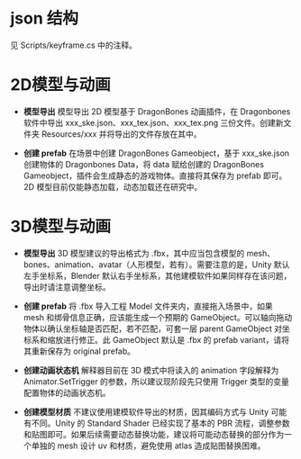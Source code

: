 # json 结构
见 Scripts/keyframe.cs 中的注释。

# 2D模型与动画
* **模型导出** 模型导出 2D 模型基于 DragonBones 动画插件，在 Dragonbones 软件中导出 xxx_ske.json、xxx_tex.json、xxx_tex.png 三份文件。创建新文件夹 Resources/xxx 并将导出的文件存放在其中。

* **创建 prefab** 在场景中创建 DragonBones Gameobject，基于 xxx_ske.json 创建物体的 Dragonbones Data，将 data 赋给创建的 DragonBones Gameobject，插件会生成静态的游戏物体。直接将其保存为 prefab 即可。2D 模型目前仅能静态加载，动态加载还在研究中。

# 3D模型与动画
* **模型导出** 3D 模型建议的导出格式为 .fbx，其中应当包含模型的 mesh、bones、animation、avatar（人形模型，若有）。需要注意的是，Unity 默认左手坐标系，Blender 默认右手坐标系，其他建模软件如果同样存在该问题，导出时请注意调整坐标。

* **创建 prefab** 将 .fbx 导入工程 Model 文件夹内，直接拖入场景中，如果 mesh 和绑骨信息正确，应该能生成一个预期的 GameObject。可以轴向拖动物体以确认坐标轴是否匹配，若不匹配，可套一层 parent GameObject 对坐标系和缩放进行修正。此 GameObject 默认是 .fbx 的 prefab variant，请将其重新保存为 original prefab。

* **创建动画状态机** 解释器目前在 3D 模式中将读入的 animation 字段解释为 Animator.SetTrigger 的参数，所以建议现阶段先只使用 Trigger 类型的变量配置物体的动画状态机。

* **创建模型材质** 不建议使用建模软件导出的材质，因其编码方式与 Unity 可能有不同。Unity 的 Standard Shader 已经实现了基本的 PBR 流程，调整参数和贴图即可。如果后续需要动态替换功能，建议将可能动态替换的部分作为一个单独的 mesh 设计 uv 和材质，避免使用 atlas 造成贴图替换困难。